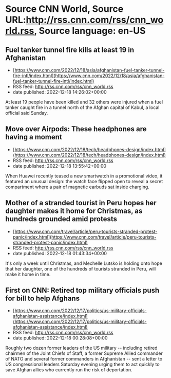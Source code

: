 # Source CNN World, Source URL:http://rss.cnn.com/rss/cnn_world.rss, Source language: en-US

## Fuel tanker tunnel fire kills at least 19 in Afghanistan
 - [https://www.cnn.com/2022/12/18/asia/afghanistan-fuel-tanker-tunnel-fire-intl/index.html](https://www.cnn.com/2022/12/18/asia/afghanistan-fuel-tanker-tunnel-fire-intl/index.html)
 - RSS feed: http://rss.cnn.com/rss/cnn_world.rss
 - date published: 2022-12-18 14:26:02+00:00

At least 19 people have been killed and 32 others were injured when a fuel tanker caught fire in a tunnel north of the Afghan capital of Kabul, a local official said Sunday.

## Move over Airpods: These headphones are having a moment
 - [https://www.cnn.com/2022/12/18/tech/headphones-design/index.html](https://www.cnn.com/2022/12/18/tech/headphones-design/index.html)
 - RSS feed: http://rss.cnn.com/rss/cnn_world.rss
 - date published: 2022-12-18 13:55:42+00:00

When Huawei recently teased a new smartwatch in a promotional video, it featured an unusual design: the watch face flipped open to reveal a secret compartment where a pair of magnetic earbuds sat inside charging.

## Mother of a stranded tourist in Peru hopes her daughter makes it home for Christmas, as hundreds grounded amid protests
 - [https://www.cnn.com/travel/article/peru-tourists-stranded-protest-panic/index.html](https://www.cnn.com/travel/article/peru-tourists-stranded-protest-panic/index.html)
 - RSS feed: http://rss.cnn.com/rss/cnn_world.rss
 - date published: 2022-12-18 01:43:34+00:00

It's only a week until Christmas, and Mechelle Lutsko is holding onto hope that her daughter, one of the hundreds of tourists stranded in Peru, will make it home in time.

## First on CNN: Retired top military officials push for bill to help Afghans
 - [https://www.cnn.com/2022/12/17/politics/us-military-officials-afghanistan-assistance/index.html](https://www.cnn.com/2022/12/17/politics/us-military-officials-afghanistan-assistance/index.html)
 - RSS feed: http://rss.cnn.com/rss/cnn_world.rss
 - date published: 2022-12-18 00:28:08+00:00

Roughly two dozen former leaders of the US military -- including retired chairmen of the Joint Chiefs of Staff, a former Supreme Allied commander of NATO and several former commanders in Afghanistan -- sent a letter to US congressional leaders Saturday evening urging them to act quickly to save Afghan allies who currently run the risk of deportation.
